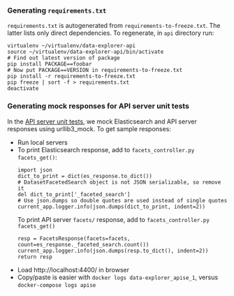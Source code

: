 ### Generating `requirements.txt`

`requirements.txt` is autogenerated from `requirements-to-freeze.txt`. The
latter lists only direct dependencies. To regenerate, in `api` directory run:

```
virtualenv ~/virtualenv/data-explorer-api
source ~/virtualenv/data-explorer-api/bin/activate
# Find out latest version of package
pip install PACKAGE==foobar
# Now put PACKAGE==VERSION in requirements-to-freeze.txt
pip install -r requirements-to-freeze.txt
pip freeze | sort -f > requirements.txt
deactivate
```

### Generating mock responses for API server unit tests

In the [API server unit tests](https://github.com/DataBiosphere/data-explorer/blob/master/api/data_explorer/test/test_facets_controller.py),
we mock Elasticsearch and API server responses using urllib3_mock. To get sample
responses:

* Run local servers
* To print Elasticsearch response, add to `facets_controller.py` `facets_get()`:
  ```
  import json
  dict_to_print = dict(es_response.to_dict())
  # DatasetFacetedSearch object is not JSON serializable, so remove it
  del dict_to_print['_faceted_search']
  # Use json.dumps so double quotes are used instead of single quotes
  current_app.logger.info(json.dumps(dict_to_print, indent=2))
  ```
  To print API server `facets/` response, add to `facets_controller.py` `facets_get()`
  ```
  resp = FacetsResponse(facets=facets, count=es_response._faceted_search.count())
  current_app.logger.info(json.dumps(resp.to_dict(), indent=2))
  return resp
  ```
* Load http://localhost:4400/ in browser
* Copy/paste is easier with `docker logs data-explorer_apise_1`, versus
  `docker-compose logs apise`
